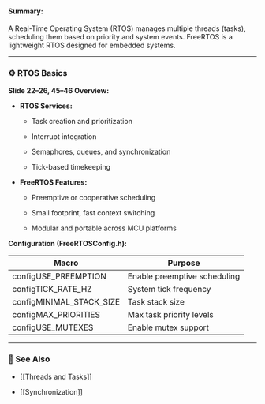 #### Summary:

A Real-Time Operating System (RTOS) manages multiple threads (tasks), scheduling them based on priority and system events. FreeRTOS is a lightweight RTOS designed for embedded systems.

---

### ⚙️ RTOS Basics

**Slide 22–26, 45–46 Overview:**

- **RTOS Services:**
    
    - Task creation and prioritization
        
    - Interrupt integration
        
    - Semaphores, queues, and synchronization
        
    - Tick-based timekeeping
        
- **FreeRTOS Features:**
    
    - Preemptive or cooperative scheduling
        
    - Small footprint, fast context switching
        
    - Modular and portable across MCU platforms
        

**Configuration (FreeRTOSConfig.h):**

|Macro|Purpose|
|---|---|
|configUSE_PREEMPTION|Enable preemptive scheduling|
|configTICK_RATE_HZ|System tick frequency|
|configMINIMAL_STACK_SIZE|Task stack size|
|configMAX_PRIORITIES|Max task priority levels|
|configUSE_MUTEXES|Enable mutex support|

---

### 🔗 See Also

- [[Threads and Tasks]]
    
- [[Synchronization]]